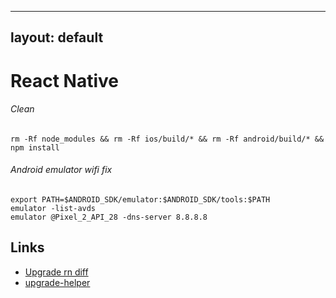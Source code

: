 
---
layout: default
---

# React Native

###### Clean
```
rm -Rf node_modules && rm -Rf ios/build/* && rm -Rf android/build/* && npm install
```

###### Android emulator wifi fix
```
export PATH=$ANDROID_SDK/emulator:$ANDROID_SDK/tools:$PATH
emulator -list-avds
emulator @Pixel_2_API_28 -dns-server 8.8.8.8
```

## Links
- [Upgrade rn diff](https://github.com/react-native-community/rn-diff-purge/compare/release/0.58.4..release/0.59.10)
- [upgrade-helper](https://react-native-community.github.io/upgrade-helper/?from=0.58.4&to=0.59.10)
